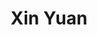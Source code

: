 ---
layout: "team"
title: "Xin Yuan"
publish_name: "Xin Yuan"
email: "?@?"
bg_image: "images/team/people_background.png"
photo: "/images/team/yuan.png"
lab_position: "Grad Student"
Description: "Grad Student"
status: "alumni"
draft: false
social:
type: "member"

---